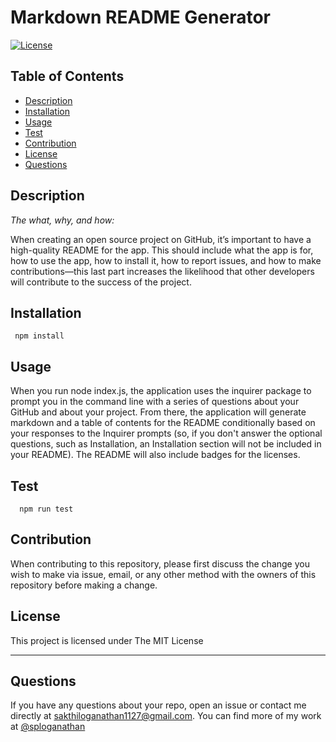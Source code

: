 # Markdown README Generator

[![License](https://img.shields.io/badge/License-MIT-yellow.svg)](https://opensource.org/licenses/MIT)

## Table of Contents
* [Description](#description)
* [Installation](#installation)
* [Usage](#usage)
* [Test](#test)
* [Contribution](#contribution)
* [License](#license)
* [Questions](#questions)
## Description 
    
*The what, why, and how:* 
      
When creating an open source project on GitHub, it’s important to have a high-quality README for the app. This should include what the app is for, how to use the app, how to install it, how to report issues, and how to make contributions—this last part increases the likelihood that other developers will contribute to the success of the project.
## Installation
  
``` 
 npm install 
```
## Usage 
  
When you run node index.js, the application uses the inquirer package to prompt you in the command line with a series of questions about your GitHub and about your project.
From there, the application will generate markdown and a table of contents for the README conditionally based on your responses to the Inquirer prompts (so, if you don't answer the optional questions, such as Installation, an Installation section will not be included in your README). The README will also include badges for the licenses.
## Test

```
  npm run test
```
## Contribution

When contributing to this repository, please first discuss the change you wish to make via issue, email, or any other method with the owners of this repository before making a change.
## License

This project is licensed under The MIT License

   
---
## Questions

If you have any questions about your repo, open an issue or contact me directly at sakthiloganathan1127@gmail.com. You can find more of my work at [@sploganathan](https://github.com/sploganathan)
